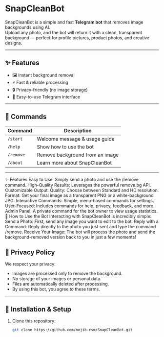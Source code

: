 # SnapCleanBot

SnapCleanBot is a simple and fast **Telegram bot** that removes image backgrounds using AI.  
Upload any photo, and the bot will return it with a clean, transparent background — perfect for profile pictures, product photos, and creative designs.

---

## ✨ Features
- 🖼 Instant background removal
- ⚡ Fast & reliable processing
- 🔒 Privacy-friendly (no image storage)
- 💬 Easy-to-use Telegram interface

---

## 📌 Commands
| Command    | Description |
|------------|-------------|
| `/start`   | Welcome message & usage guide |
| `/help`    | Show how to use the bot |
| `/remove`  | Remove background from an image |
| `/about`   | Learn more about SnapCleanBot |

---

✨ Features
Easy to Use: Simply send a photo and use the /remove command.
High-Quality Results: Leverages the powerful remove.bg API.
Customizable Output:
Quality: Choose between Standard and HD resolution.
Format: Get your final image as a transparent PNG or a white-background JPG.
Interactive Commands: Simple, menu-based commands for settings.
User-Focused: Includes commands for help, privacy, feedback, and more.
Admin Panel: A private command for the bot owner to view usage statistics.
🚀 How to Use the Bot
Interacting with SnapCleanBot is incredibly simple:
Send a Photo: First, send any image you want to edit to the bot.
Reply with a Command: Reply directly to the photo you just sent and type the command /remove.
Receive Your Image: The bot will process the photo and send the background-removed version back to you in just a few moments!

## 📜 Privacy Policy
We respect your privacy:
- Images are processed only to remove the background.
- No storage of your images or personal data.
- Files are automatically deleted after processing.
- By using this bot, you agree to these terms.

---

## 📂 Installation & Setup
1. Clone this repository:
   ```bash
   git clone https://github.com/mojib-rsm/SnapCleanBot.git
